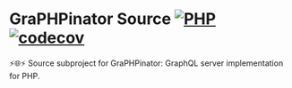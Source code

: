 # GraPHPinator Source [![PHP](https://github.com/infinityloop-dev/graphpinator-source/workflows/PHP/badge.svg?branch=master)](https://github.com/infinityloop-dev/graphpinator-source/actions?query=workflow%3APHP) [![codecov](https://codecov.io/gh/infinityloop-dev/graphpinator-source/branch/master/graph/badge.svg)](https://codecov.io/gh/infinityloop-dev/graphpinator-source)

:zap::globe_with_meridians::zap: Source subproject for GraPHPinator: GraphQL server implementation for PHP.
